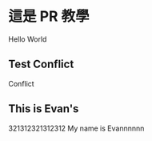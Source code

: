 # 這是 PR 教學

Hello World

## Test Conflict

Conflict

## This is Evan's

321312321312312
My name is Evannnnnn
